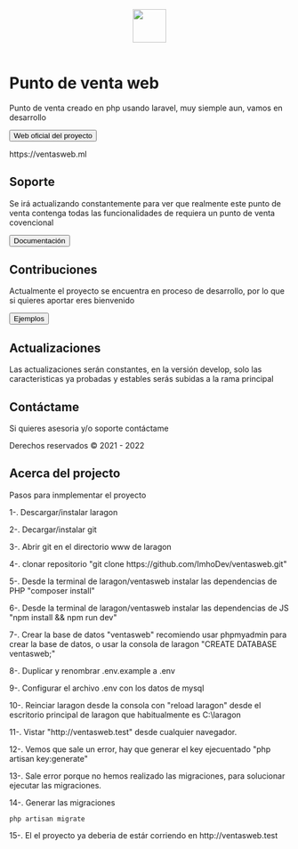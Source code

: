 <header class="pb-3 mb-4 border-bottom">
	<a href="/" class="d-flex align-items-center text-dark text-decoration-none">
		<img width="60" height="60" src="https://cdn-icons-png.flaticon.com/512/3408/3408740.png" class="custom-logo"></img>
		<span class="pt-8 mt-4">  </span>
	</a>
</header>

<div class="p-5 mb-4 bg-light rounded-3">
	<div class="container-fluid py-5">
		<h1 class="display-5 fw-bold">Punto de venta web</h1>
		<p class="col-md-8 fs-4">Punto de venta creado en php usando laravel, muy siemple aun, vamos en desarrollo</p>
		<button class="btn btn-primary btn-lg" type="button">Web oficial del proyecto</button>
        <p> https://ventasweb.ml </p>
        
</div>

<div class="row align-items-md-stretch">
	<div class="col-md-6">
		<div class="h-100 p-5 text-white bg-dark rounded-3">
			<h2>Soporte</h2>
			<p>Se irá actualizando constantemente para ver que realmente este punto de venta contenga todas las funcionalidades de requiera un punto de venta covencional</p>
			<button class="btn btn-outline-light" type="button">Documentación</button>
		</div>
	</div>
	<div class="col-md-6">
		<div class="h-100 p-5 bg-light border rounded-3">
			<h2>Contribuciones</h2>
			<p>Actualmente el proyecto se encuentra en proceso de desarrollo, por lo que si quieres aportar eres bienvenido</p>
			<button href="ventasweb.ml" class="btn btn-outline-secondary" type="button">Ejemplos</button>
            <h2>Actualizaciones</h2>
			<p>Las actualizaciones serán constantes, en la versión develop, solo las caracteristicas ya probadas y estables serás subidas a la rama principal </p>
            <h2>Contáctame </h2>
			<p>Si quieres asesoria y/o soporte contáctame</p>
		</div>
	</div>
</div>

<footer class="pt-3 mt-4 text-muted border-top">
	Derechos reservados &copy; 2021 - 2022
</footer>


## Acerca del projecto

Pasos para inmplementar el proyecto

<p>1-. Descargar/instalar laragon</p>
<p>2-. Decargar/instalar git</p>
<p>3-. Abrir git en el directorio www de laragon</p>
<p>4-. clonar repositorio "git clone https://github.com/ImhoDev/ventasweb.git"</p>
<p>5-. Desde la terminal de laragon/ventasweb instalar las dependencias de PHP "composer install"</p>
<p>6-. Desde la terminal de laragon/ventasweb instalar las dependencias de JS "npm install && npm run dev"</p>
<p>7-. Crear la base de datos "ventasweb" recomiendo usar phpmyadmin para crear la base de datos, o usar la consola de laragon "CREATE DATABASE ventasweb;"</p>
<p>8-. Duplicar y renombrar .env.example a .env</o>
<p>9-. Configurar el archivo .env con los datos de mysql</p>
<p>10-. Reinciar laragon desde la consola con "reload laragon" desde el escritorio principal de laragon que habitualmente es C:\laragon </p>
<p>11-. Vistar "http://ventasweb.test" desde cualquier navegador.</p>
<p>12-. Vemos que sale un error, hay que generar el key ejecuentado "php artisan key:generate"</p>
<p>13-. Sale error porque no hemos realizado las migraciones, para solucionar ejecutar las migraciones. </p>
<p>14-. Generar las migraciones
	
	php artisan migrate    
<p>15-. El el proyecto ya deberia de estár corriendo en http://ventasweb.test